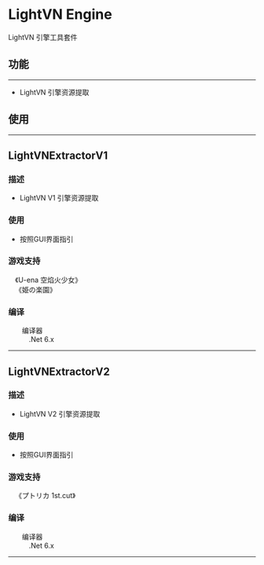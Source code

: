 # LightVN Engine

LightVN 引擎工具套件

## 功能
---
* LightVN 引擎资源提取

## 使用
---

## LightVNExtractorV1
### 描述
* LightVN V1 引擎资源提取
### 使用
* 按照GUI界面指引
### 游戏支持
&emsp;《U-ena 空焰火少女》<br>
&emsp;《姫の楽園》<br>
### 编译
&emsp;&emsp;编译器<br>
&emsp;&emsp;&emsp;.Net 6.x<br>

---

## LightVNExtractorV2
### 描述
* LightVN V2 引擎资源提取
### 使用
* 按照GUI界面指引
### 游戏支持
&emsp;《プトリカ 1st.cut》<br>
### 编译
&emsp;&emsp;编译器<br>
&emsp;&emsp;&emsp;.Net 6.x<br>

---

